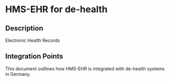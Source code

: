 # HMS-EHR for de-health

## Description

Electronic Health Records

## Integration Points

This document outlines how HMS-EHR is integrated with de-health systems in Germany.
